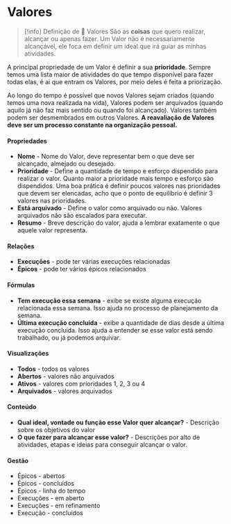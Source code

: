 # Valores

> [!info] Definição de 🌟 Valores
> São as **coisas** que quero realizar, alcançar ou apenas fazer. Um Valor não é necessariamente alcançável, ele foca em definir um ideal que irá guiar as minhas atividades.

A principal propriedade de um Valor é definir a sua **prioridade**. Sempre temos uma lista maior de atividades do que tempo disponível para fazer todas elas, é ai que entram os Valores, por meio deles é feita a priorização.

Ao longo do tempo é possível que novos Valores sejam criados (quando temos uma nova realizada na vida), Valores podem ser arquivados (quando aquilo já não faz mais sentido ou quando foi alcançado). Valores também podem ser desmembrados em outros Valores. **A reavaliação de Valores deve ser um processo constante na organização pessoal.**

#### Propriedades

- **Nome** - Nome do Valor, deve representar bem o que deve ser alcançado, almejado ou desejado.
- **Prioridade** - Define a quantidade de tempo e esforço dispendido para realizar o valor. Quanto maior a prioridade mais tempo e esforço são dispendidos. Uma boa prática é definir poucos valores nas prioridades que devem ser elencadas, acho que o ponto de equilíbrio é definir 3 valores nas prioridades.
- **Está arquivado** - Define o valor como arquivado ou não. Valores arquivados não são escalados para executar.
- **Resumo** - Breve descrição do valor, ajuda a lembrar exatamente o que aquele valor representa.

#### Relações

- **Execuções** - pode ter várias execuções relacionadas
- **Épicos** - pode ter vários épicos relacionados

#### Fórmulas

- **Tem execução essa semana** - exibe se existe alguma execução relacionada essa semana. Isso ajuda no processo de planejamento da semana.
- **Última execução concluída** - exibe a quantidade de dias desde a última execução concluída. Isso ajuda a entender se esse valor está sendo trabalhado, ou já podemos arquivar.

#### Visualizações

- **Todos** - todos os valores
- **Abertos** - valores não arquivados
- **Ativos** - valores com prioridades 1, 2, 3 ou 4
- **Arquivados** - valores arquivados

#### Conteúdo

- **Qual ideal, vontade ou função esse Valor quer alcançar?** - Descrição sobre os objetivos do valor
- **O que fazer para alcançar esse valor?** - Descrições por alto de atividades, etapas e ideias para conseguir alcançar o valor.

#### Gestão

- Épicos - abertos
- Épicos - concluídos
- Épicos - linha do tempo
- Execuções - em aberto
- Execuções - em refinamento
- Execução - concluídos
